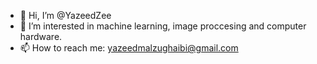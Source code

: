 - 👋 Hi, I’m @YazeedZee
- 👀 I’m interested in machine learning, image proccesing and computer hardware.
- 📫 How to reach me: yazeedmalzughaibi@gmail.com

<!---
YazeedZee/YazeedZee is a ✨ special ✨ repository because its `README.md` (this file) appears on your GitHub profile.
You can click the Preview link to take a look at your changes.
--->
